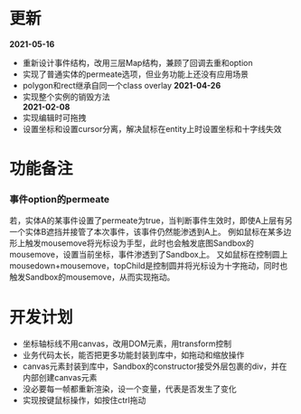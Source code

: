 # 更新
**2021-05-16**
- 重新设计事件结构，改用三层Map结构，兼顾了回调去重和option
- 实现了普通实体的permeate选项，但业务功能上还没有应用场景
- polygon和rect继承自同一个class overlay
**2021-04-26**
- 实现整个实例的销毁方法  
**2021-02-08**
- 实现编辑时可拖拽  
- 设置坐标和设置cursor分离，解决鼠标在entity上时设置坐标和十字线失效

# 功能备注
### 事件option的permeate
若，实体A的某事件设置了permeate为true，当判断事件生效时，即使A上层有另一个实体B遮挡并接管了本次事件，该事件仍然能渗透到A上。
例如鼠标在某多边形上触发mousemove将光标设为手型，此时也会触发底图Sandbox的mousemove，设置当前坐标，事件渗透到了Sandbox上。
又如鼠标在控制圆上mousedown+mousemove，topChild是控制圆并将光标设为十字拖动，同时也触发Sandbox的mousemove，从而实现拖动。

# 开发计划
- 坐标轴标线不用canvas，改用DOM元素，用transform控制
- 业务代码太长，能否把更多功能封装到库中，如拖动和缩放操作
- canvas元素封装到库中，Sandbox的constructor接受外层包裹的div，并在内部创建canvas元素
- 没必要每一帧都重新渲染，设一个变量，代表是否发生了变化
- 实现按键鼠标操作，如按住ctrl拖动
